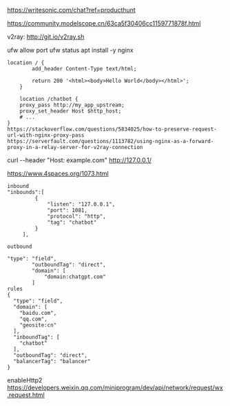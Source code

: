 https://writesonic.com/chat?ref=producthunt

https://community.modelscope.cn/63ca5f30406cc1159771878f.html


v2ray:
http://git.io/v2ray.sh

ufw allow port
ufw status
apt install -y nginx
```
location / {
        add_header Content-Type text/html;

        return 200 '<html><body>Hello World</body></html>';
    }

    location /chatbot {
    proxy_pass http://my_app_upstream;
    proxy_set_header Host $http_host;
    # ...
}
https://stackoverflow.com/questions/5834025/how-to-preserve-request-url-with-nginx-proxy-pass
https://serverfault.com/questions/1113782/using-nginx-as-a-forward-proxy-in-a-relay-server-for-v2ray-connection
```
curl --header "Host: example.com" http://127.0.0.1/

https://www.4spaces.org/1073.html

```
inbound
"inbounds":[
         {
             "listen": "127.0.0.1",
             "port": 1081,
             "protocol": "http",
             "tag": "chatbot"
         }   
     ],

outbound

"type": "field",
        "outboundTag": "direct",
        "domain": [
            "domain:chatgpt.com"
        ]
rules
{
  "type": "field",
  "domain": [
    "baidu.com",
    "qq.com",
    "geosite:cn"
  ],
  "inboundTag": [
    "chatbot"
  ],
  "outboundTag": "direct",
  "balancerTag": "balancer"
}
```

enableHttp2
https://developers.weixin.qq.com/miniprogram/dev/api/network/request/wx.request.html
